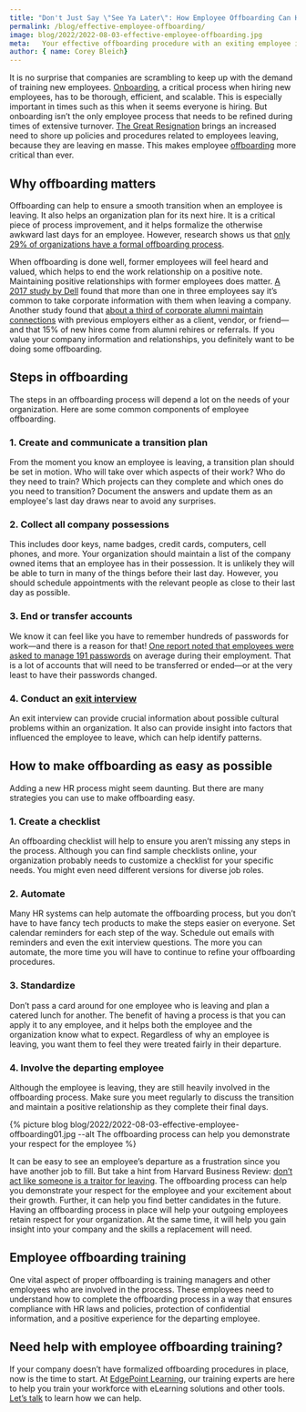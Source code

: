 ```yaml
---
title: "Don't Just Say \"See Ya Later\": How Employee Offboarding Can Help"
permalink: /blog/effective-employee-offboarding/
image: blog/2022/2022-08-03-effective-employee-offboarding.jpg
meta:   Your effective offboarding procedure with an exiting employee is critical to their transition and to your company’s continued smooth operation.
author: { name: Corey Bleich}
---
```


It is no surprise that companies are scrambling to keep up with the demand of training new employees. [Onboarding](https://www.shrm.org/resourcesandtools/tools-and-samples/toolkits/pages/understanding-employee-onboarding.aspx), a critical process when hiring new employees, has to be thorough, efficient, and scalable. This is especially important in times such as this when it seems everyone is hiring. But onboarding isn’t the only employee process that needs to be refined during times of extensive turnover. [The Great Resignation](/blog/recruit-train-retain-employees-great-resignation/) brings an increased need to shore up policies and procedures related to employees leaving, because they are leaving en masse. This makes employee [offboarding](https://www.lucidchart.com/blog/what-is-offboarding-in-human-resources) more critical than ever. 

## Why offboarding matters 
Offboarding can help to ensure a smooth transition when an employee is leaving. It also helps an organization plan for its next hire. It is a critical piece of process improvement, and it helps formalize the otherwise awkward last days for an employee. However, research shows us that [only 29% of organizations have a formal offboarding process](https://www.aberdeen.com/blogposts/employee-lifecycle-offboarding/). 

When offboarding is done well, former employees will feel heard and valued, which helps to end the work relationship on a positive note. Maintaining positive relationships with former employees does matter. [A 2017 study by Dell](https://i.dell.com/sites/csdocuments/Learn_Docs/en/dell-end-user-security-survey-2017.pdf) found that more than one in three employees say it’s common to take corporate information with them when leaving a company. Another study found that [about a third of corporate alumni maintain connections](https://hbr.org/2021/03/turn-departing-employees-into-loyal-alumni) with previous employers either as a client, vendor, or friend—and that 15% of new hires come from alumni rehires or referrals. If you value your company information and relationships, you definitely want to be doing some offboarding. 

## Steps in offboarding
The steps in an offboarding process will depend a lot on the needs of your organization. Here are some common components of employee offboarding. 

### 1. Create and communicate a transition plan 
From the moment you know an employee is leaving, a transition plan should be set in motion. Who will take over which aspects of their work? Who do they need to train? Which projects can they complete and which ones do you need to transition? Document the answers and update them as an employee's last day draws near to avoid any surprises.

### 2. Collect all company possessions 
This includes door keys, name badges, credit cards, computers, cell phones, and more. Your organization should maintain a list of the company owned items that an employee has in their possession. It is unlikely they will be able to turn in many of the things before their last day. However, you should schedule appointments with the relevant people as close to their last day as possible.

### 3. End or transfer accounts 
We know it can feel like you have to remember hundreds of passwords for work—and there is a reason for that! [One report noted that employees were asked to manage 191 passwords](https://blog.lastpass.com/2017/11/lastpass-reveals-8-truths-about-passwords-in-the-new-password-expose/) on average during their employment. That is a lot of accounts that will need to be transferred or ended—or at the very least to have their passwords changed.

### 4. Conduct an [exit interview](https://hbr.org/2016/04/making-exit-interviews-count) 
An exit interview can provide crucial information about possible cultural problems within an organization. It also can provide insight into factors that influenced the employee to leave, which can help identify patterns. 

## How to make offboarding as easy as possible
Adding a new HR process might seem daunting. But there are many strategies you can use to make offboarding easy.

### 1. Create a checklist 
An offboarding checklist will help to ensure you aren’t missing any steps in the process. Although you can find sample checklists online, your organization probably needs to customize a checklist for your specific needs. You might even need different versions for diverse job roles. 

### 2. Automate 
Many HR systems can help automate the offboarding process, but you don’t have to have fancy tech products to make the steps easier on everyone. Set calendar reminders for each step of the way. Schedule out emails with reminders and even the exit interview questions. The more you can automate, the more time you will have to continue to refine your offboarding procedures. 

### 3. Standardize 
Don’t pass a card around for one employee who is leaving and plan a catered lunch for another. The benefit of having a process is that you can apply it to any employee, and it helps both the employee and the organization know what to expect. Regardless of why an employee is leaving, you want them to feel they were treated fairly in their departure.

### 4. Involve the departing employee 
Although the employee is leaving, they are still heavily involved in the offboarding process. Make sure you meet regularly to discuss the transition and maintain a positive relationship as they complete their final days.

{% picture blog blog/2022/2022-08-03-effective-employee-offboarding01.jpg --alt The offboarding process can help you demonstrate your respect for the employee %}

It can be easy to see an employee’s departure as a frustration since you have another job to fill. But take a hint from Harvard Business Review: [don’t act like someone is a traitor for leaving](https://hbr.org/2016/01/the-right-way-to-off-board-a-departing-employee). The offboarding process can help you demonstrate your respect for the employee and your excitement about their growth. Further, it can help you find better candidates in the future. Having an offboarding process in place will help your outgoing employees retain respect for your organization. At the same time, it will help you gain insight into your company and the skills a replacement will need. 

## Employee offboarding training
One vital aspect of proper offboarding is training managers and other employees who are involved in the process. These employees need to understand how to complete the offboarding process in a way that ensures compliance with HR laws and policies, protection of confidential information, and a positive experience for the departing employee. 

## Need help with employee offboarding training?
If your company doesn’t have formalized offboarding procedures in place, now is the time to start. At [EdgePoint Learning](https://www.edgepointlearning.com), our training experts are here to help you train your workforce with eLearning solutions and other tools. [Let’s talk](/contact/) to learn how we can help. 